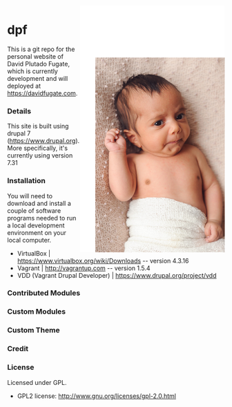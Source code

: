<img alt="hayaan fugate" src="/docs/hayaan-smirk.jpg" align="right">

dpf
===
This is a git repo for the personal website of David Plutado Fugate, which is currently development and will deployed at https://davidfugate.com.


### Details
This site is built using drupal 7 (https://www.drupal.org).  More specifically, it's currently using version 7.31


### Installation
You will need to download and install a couple of software programs needed to run a local development environment on your local computer.
- VirtualBox | https://www.virtualbox.org/wiki/Downloads -- version 4.3.16
- Vagrant | http://vagrantup.com -- version 1.5.4
- VDD (Vagrant Drupal Developer) | https://www.drupal.org/project/vdd


### Contributed Modules


### Custom Modules


### Custom Theme


### Credit


### License

Licensed under GPL.

- GPL2 license: http://www.gnu.org/licenses/gpl-2.0.html
